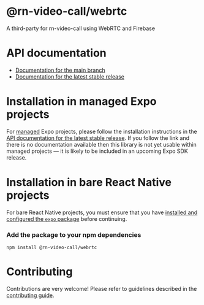 # @rn-video-call/webrtc

A third-party for rn-video-call using WebRTC and Firebase

# API documentation

- [Documentation for the main branch](https://github.com/expo/expo/blob/main/docs/pages/versions/unversioned/sdk/webrtc-firebase.md)
- [Documentation for the latest stable release](https://docs.expo.dev/versions/latest/sdk/webrtc-firebase/)

# Installation in managed Expo projects

For [managed](https://docs.expo.dev/archive/managed-vs-bare/) Expo projects, please follow the installation instructions in the [API documentation for the latest stable release](#api-documentation). If you follow the link and there is no documentation available then this library is not yet usable within managed projects &mdash; it is likely to be included in an upcoming Expo SDK release.

# Installation in bare React Native projects

For bare React Native projects, you must ensure that you have [installed and configured the `expo` package](https://docs.expo.dev/bare/installing-expo-modules/) before continuing.

### Add the package to your npm dependencies

```
npm install @rn-video-call/webrtc
```

# Contributing

Contributions are very welcome! Please refer to guidelines described in the [contributing guide]( https://github.com/expo/expo#contributing).
